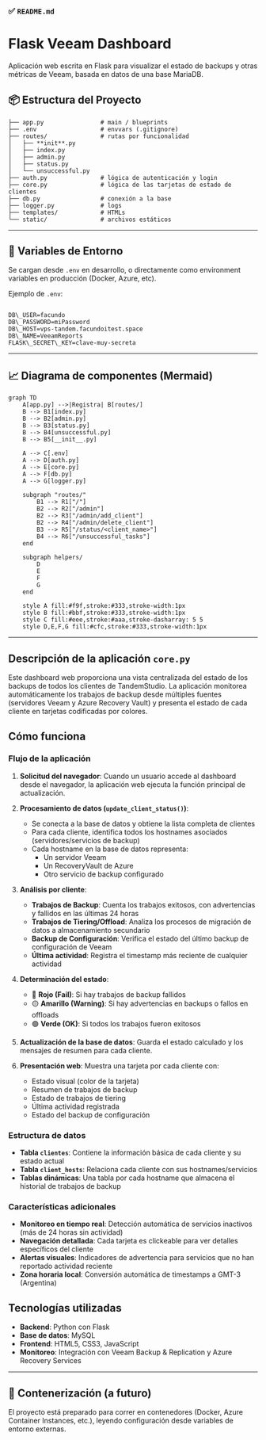 ### ✅ `README.md`

# Flask Veeam Dashboard

Aplicación web escrita en Flask para visualizar el estado de backups y otras métricas de Veeam, basada en datos de una base MariaDB.

## 📦 Estructura del Proyecto

```
├── app.py                # main / blueprints
├── .env                  # envvars (.gitignore)
├── routes/               # rutas por funcionalidad
│   ├── **init**.py
│   ├── index.py
│   ├── admin.py
│   ├── status.py
│   └── unsuccessful.py
├── auth.py               # lógica de autenticación y login
├── core.py               # lógica de las tarjetas de estado de clientes
├── db.py                 # conexión a la base
├── logger.py             # logs
├── templates/            # HTMLs
└── static/               # archivos estáticos

```

---

## 🔐 Variables de Entorno

Se cargan desde `.env` en desarrollo, o directamente como environment variables en producción (Docker, Azure, etc).

Ejemplo de `.env`:

```

DB\_USER=facundo
DB\_PASSWORD=miPassword
DB\_HOST=vps-tandem.facundoitest.space
DB\_NAME=VeeamReports
FLASK\_SECRET\_KEY=clave-muy-secreta

````

---

## 📈 Diagrama de componentes (Mermaid)

```mermaid
graph TD
    A[app.py] -->|Registra| B[routes/]
    B --> B1[index.py]
    B --> B2[admin.py]
    B --> B3[status.py]
    B --> B4[unsuccessful.py]
    B --> B5[__init__.py]

    A --> C[.env]
    A --> D[auth.py]
    A --> E[core.py]
    A --> F[db.py]
    A --> G[logger.py]

    subgraph "routes/"
        B1 --> R1["/"]
        B2 --> R2["/admin"]
        B2 --> R3["/admin/add_client"]
        B2 --> R4["/admin/delete_client"]
        B3 --> R5["/status/<client_name>"]
        B4 --> R6["/unsuccessful_tasks"]
    end

    subgraph helpers/
        D
        E
        F
        G
    end

    style A fill:#f9f,stroke:#333,stroke-width:1px
    style B fill:#bbf,stroke:#333,stroke-width:1px
    style C fill:#eee,stroke:#aaa,stroke-dasharray: 5 5
    style D,E,F,G fill:#cfc,stroke:#333,stroke-width:1px
````

---

## Descripción de la aplicación `core.py`

Este dashboard web proporciona una vista centralizada del estado de los backups de todos los clientes de TandemStudio. La aplicación monitorea automáticamente los trabajos de backup desde múltiples fuentes (servidores Veeam y Azure Recovery Vault) y presenta el estado de cada cliente en tarjetas codificadas por colores.

## Cómo funciona

### Flujo de la aplicación

1. **Solicitud del navegador**: Cuando un usuario accede al dashboard desde el navegador, la aplicación web ejecuta la función principal de actualización.

2. **Procesamiento de datos (`update_client_status()`)**: 
   - Se conecta a la base de datos y obtiene la lista completa de clientes
   - Para cada cliente, identifica todos los hostnames asociados (servidores/servicios de backup)
   - Cada hostname en la base de datos representa:
     - Un servidor Veeam
     - Un RecoveryVault de Azure
     - Otro servicio de backup configurado

3. **Análisis por cliente**:
   - **Trabajos de Backup**: Cuenta los trabajos exitosos, con advertencias y fallidos en las últimas 24 horas
   - **Trabajos de Tiering/Offload**: Analiza los procesos de migración de datos a almacenamiento secundario
   - **Backup de Configuración**: Verifica el estado del último backup de configuración de Veeam
   - **Última actividad**: Registra el timestamp más reciente de cualquier actividad

4. **Determinación del estado**:
   - 🔴 **Rojo (Fail)**: Si hay trabajos de backup fallidos
   - 🟡 **Amarillo (Warning)**: Si hay advertencias en backups o fallos en offloads
   - 🟢 **Verde (OK)**: Si todos los trabajos fueron exitosos

5. **Actualización de la base de datos**: Guarda el estado calculado y los mensajes de resumen para cada cliente.

6. **Presentación web**: Muestra una tarjeta por cada cliente con:
   - Estado visual (color de la tarjeta)
   - Resumen de trabajos de backup
   - Estado de trabajos de tiering
   - Última actividad registrada
   - Estado del backup de configuración

### Estructura de datos

- **Tabla `clientes`**: Contiene la información básica de cada cliente y su estado actual
- **Tabla `client_hosts`**: Relaciona cada cliente con sus hostnames/servicios
- **Tablas dinámicas**: Una tabla por cada hostname que almacena el historial de trabajos de backup

### Características adicionales

- **Monitoreo en tiempo real**: Detección automática de servicios inactivos (más de 24 horas sin actividad)
- **Navegación detallada**: Cada tarjeta es clickeable para ver detalles específicos del cliente
- **Alertas visuales**: Indicadores de advertencia para servicios que no han reportado actividad reciente
- **Zona horaria local**: Conversión automática de timestamps a GMT-3 (Argentina)

## Tecnologías utilizadas

- **Backend**: Python con Flask
- **Base de datos**: MySQL
- **Frontend**: HTML5, CSS3, JavaScript
- **Monitoreo**: Integración con Veeam Backup & Replication y Azure Recovery Services

---

## 🐳 Contenerización (a futuro)

El proyecto está preparado para correr en contenedores (Docker, Azure Container Instances, etc.), leyendo configuración desde variables de entorno externas.
